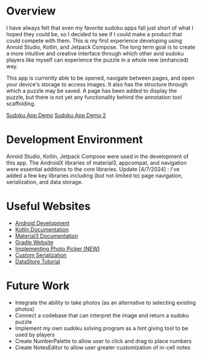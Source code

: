 # Overview

I have always felt that even my favorite sudoku apps fall just short of what I hoped they could be, so I decided to see if I could make a product that could compete with them. This is my first experience developing using Anroid Studio, Kotlin, and Jetpack Compose.  The long term goal is to create a more intuitive and creative interface through which other avid sudoku players like myself can experience the puzzle in a whole new (enhanced) way.

This app is currently able to be opened, navigate between pages, and open your device's storage to access images. It also has the structure through which a puzzle may be saved. A page has been added to display the puzzle, but there is not yet any functionality behind the annotation tool scaffolding.

[Sudoku App Demo](https://drive.google.com/file/d/1ooRO4jCkjlDk3I9RrYda8I3DaEFXZoRc/view?usp=sharing)
[Sudoku App Demo 2](https://drive.google.com/file/d/11FyrjMkL0UvoiellW6KSdnNUsJhd53XS/view?usp=sharing)

# Development Environment

Anroid Studio, Kotlin, Jetpack Compose were used in the development of this app.
The AndroidX libraries of material3, appcompat, and navigation were essential additions to the core libraries.
Update [4/7/2024] : I've added a few key libraries including (but not limited to) page navigation, serialization, and data storage.

# Useful Websites

- [Android Development](https://developer.android.com/)
- [Kotlin Documentation](https://kotlinlang.org/docs/home.html)
- [Material3 Documentation](https://www.composables.com/material3)
- [Gradle Website](https://gradle.org/)
- [Implementing Photo Picker (NEW)](https://proandroiddev.com/implementing-photo-picker-on-android-kotlin-jetpack-compose-326e33e83b85)
- [Custom Serialization](https://github.com/Kotlin/kotlinx.serialization/blob/master/docs/serializers.md#custom-serializers)
- [DataStore Tutorial](https://www.youtube.com/watch?v=yMGAbm84iIY)

# Future Work

- Integrate the ability to take photos (as an alternative to selecting existing photos)
- Connect a codebase that can interpret the image and return a sudoku puzzle
- Implement my own sudoku solving program as a hint giving tool to be used by players
- Create NumberPalette to allow user to click and drag to place numbers
- Create NotesEditor to allow user greater customization of in-cell notes
